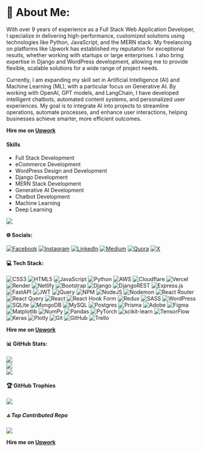# 💫 About Me:
With over 9 years of experience as a Full Stack Web Application Developer, I specialize in delivering high-performance, customized solutions using technologies like Python, JavaScript, and the MERN stack. My freelancing on platforms like Upwork has established my reputation for exceptional results, whether working with startups or large enterprises. I also bring expertise in Django and WordPress development, allowing me to provide flexible, scalable solutions for a wide range of project needs.

Currently, I am expanding my skill set in Artificial Intelligence (AI) and Machine Learning (ML), with a particular focus on Generative AI. By working with OpenAI, GPT models, and LangChain, I have developed intelligent chatbots, automated content systems, and personalized user experiences. My goal is to integrate AI into projects to streamline operations, automate processes, and enhance user interactions, helping businesses achieve smarter, more efficient outcomes.

**Hire me on [Upwork](https://www.upwork.com/freelancers/shaheryaryousaf5)**

#### Skills
 - Full Stack Development
 - eCommerce Development
 - WordPress Design and Development
 - Django Development
 - MERN Stack Development
 - Generative AI Development
 - Chatbot Development
 - Machine Learning
 - Deep Learning

[![](https://visitcount.itsvg.in/api?id=shaheryaryousaf&icon=0&color=0)](https://visitcount.itsvg.in)


#### 🌐 Socials:
[![Facebook](https://img.shields.io/badge/Facebook-%231877F2.svg?logo=Facebook&logoColor=white)](https://facebook.com/ShaheryarYousaf11) [![Instagram](https://img.shields.io/badge/Instagram-%23E4405F.svg?logo=Instagram&logoColor=white)](https://instagram.com/shaheryar_yousaf) [![LinkedIn](https://img.shields.io/badge/LinkedIn-%230077B5.svg?logo=linkedin&logoColor=white)](https://linkedin.com/in/shaheryar-yousaf) [![Medium](https://img.shields.io/badge/Medium-12100E?logo=medium&logoColor=white)](https://medium.com/@shaheryaryousaf) [![Quora](https://img.shields.io/badge/Quora-%23B92B27.svg?logo=Quora&logoColor=white)](https://quora.com/profile/Shaheryar-Yousaf-13) [![X](https://img.shields.io/badge/X-black.svg?logo=X&logoColor=white)](https://x.com/The_Shaheryar) 

#### 💻 Tech Stack:
![CSS3](https://img.shields.io/badge/css3-%231572B6.svg?style=for-the-badge&logo=css3&logoColor=white) ![HTML5](https://img.shields.io/badge/html5-%23E34F26.svg?style=for-the-badge&logo=html5&logoColor=white) ![JavaScript](https://img.shields.io/badge/javascript-%23323330.svg?style=for-the-badge&logo=javascript&logoColor=%23F7DF1E) ![Python](https://img.shields.io/badge/python-3670A0?style=for-the-badge&logo=python&logoColor=ffdd54) ![AWS](https://img.shields.io/badge/AWS-%23FF9900.svg?style=for-the-badge&logo=amazon-aws&logoColor=white) ![Cloudflare](https://img.shields.io/badge/Cloudflare-F38020?style=for-the-badge&logo=Cloudflare&logoColor=white) ![Vercel](https://img.shields.io/badge/vercel-%23000000.svg?style=for-the-badge&logo=vercel&logoColor=white) ![Render](https://img.shields.io/badge/Render-%46E3B7.svg?style=for-the-badge&logo=render&logoColor=white) ![Netlify](https://img.shields.io/badge/netlify-%23000000.svg?style=for-the-badge&logo=netlify&logoColor=#00C7B7) ![Bootstrap](https://img.shields.io/badge/bootstrap-%238511FA.svg?style=for-the-badge&logo=bootstrap&logoColor=white) ![Django](https://img.shields.io/badge/django-%23092E20.svg?style=for-the-badge&logo=django&logoColor=white) ![DjangoREST](https://img.shields.io/badge/DJANGO-REST-ff1709?style=for-the-badge&logo=django&logoColor=white&color=ff1709&labelColor=gray) ![Express.js](https://img.shields.io/badge/express.js-%23404d59.svg?style=for-the-badge&logo=express&logoColor=%2361DAFB) ![FastAPI](https://img.shields.io/badge/FastAPI-005571?style=for-the-badge&logo=fastapi) ![JWT](https://img.shields.io/badge/JWT-black?style=for-the-badge&logo=JSON%20web%20tokens) ![jQuery](https://img.shields.io/badge/jquery-%230769AD.svg?style=for-the-badge&logo=jquery&logoColor=white) ![NPM](https://img.shields.io/badge/NPM-%23CB3837.svg?style=for-the-badge&logo=npm&logoColor=white) ![NodeJS](https://img.shields.io/badge/node.js-6DA55F?style=for-the-badge&logo=node.js&logoColor=white) ![Nodemon](https://img.shields.io/badge/NODEMON-%23323330.svg?style=for-the-badge&logo=nodemon&logoColor=%BBDEAD) ![React Router](https://img.shields.io/badge/React_Router-CA4245?style=for-the-badge&logo=react-router&logoColor=white) ![React Query](https://img.shields.io/badge/-React%20Query-FF4154?style=for-the-badge&logo=react%20query&logoColor=white) ![React](https://img.shields.io/badge/react-%2320232a.svg?style=for-the-badge&logo=react&logoColor=%2361DAFB) ![React Hook Form](https://img.shields.io/badge/React%20Hook%20Form-%23EC5990.svg?style=for-the-badge&logo=reacthookform&logoColor=white) ![Redux](https://img.shields.io/badge/redux-%23593d88.svg?style=for-the-badge&logo=redux&logoColor=white) ![SASS](https://img.shields.io/badge/SASS-hotpink.svg?style=for-the-badge&logo=SASS&logoColor=white) ![WordPress](https://img.shields.io/badge/WordPress-%23117AC9.svg?style=for-the-badge&logo=WordPress&logoColor=white) ![SQLite](https://img.shields.io/badge/sqlite-%2307405e.svg?style=for-the-badge&logo=sqlite&logoColor=white) ![MongoDB](https://img.shields.io/badge/MongoDB-%234ea94b.svg?style=for-the-badge&logo=mongodb&logoColor=white) ![MySQL](https://img.shields.io/badge/mysql-4479A1.svg?style=for-the-badge&logo=mysql&logoColor=white) ![Postgres](https://img.shields.io/badge/postgres-%23316192.svg?style=for-the-badge&logo=postgresql&logoColor=white) ![Prisma](https://img.shields.io/badge/Prisma-3982CE?style=for-the-badge&logo=Prisma&logoColor=white) ![Adobe](https://img.shields.io/badge/adobe-%23FF0000.svg?style=for-the-badge&logo=adobe&logoColor=white) ![Figma](https://img.shields.io/badge/figma-%23F24E1E.svg?style=for-the-badge&logo=figma&logoColor=white) ![Matplotlib](https://img.shields.io/badge/Matplotlib-%23ffffff.svg?style=for-the-badge&logo=Matplotlib&logoColor=black) ![NumPy](https://img.shields.io/badge/numpy-%23013243.svg?style=for-the-badge&logo=numpy&logoColor=white) ![Pandas](https://img.shields.io/badge/pandas-%23150458.svg?style=for-the-badge&logo=pandas&logoColor=white) ![PyTorch](https://img.shields.io/badge/PyTorch-%23EE4C2C.svg?style=for-the-badge&logo=PyTorch&logoColor=white) ![scikit-learn](https://img.shields.io/badge/scikit--learn-%23F7931E.svg?style=for-the-badge&logo=scikit-learn&logoColor=white) ![TensorFlow](https://img.shields.io/badge/TensorFlow-%23FF6F00.svg?style=for-the-badge&logo=TensorFlow&logoColor=white) ![Keras](https://img.shields.io/badge/Keras-%23D00000.svg?style=for-the-badge&logo=Keras&logoColor=white) ![Plotly](https://img.shields.io/badge/Plotly-%233F4F75.svg?style=for-the-badge&logo=plotly&logoColor=white) ![Git](https://img.shields.io/badge/git-%23F05033.svg?style=for-the-badge&logo=git&logoColor=white) ![GitHub](https://img.shields.io/badge/github-%23121011.svg?style=for-the-badge&logo=github&logoColor=white) ![Trello](https://img.shields.io/badge/Trello-%23026AA7.svg?style=for-the-badge&logo=Trello&logoColor=white)

**Hire me on [Upwork](https://www.upwork.com/freelancers/shaheryaryousaf5)**

#### 📊 GitHub Stats:
![](https://github-readme-stats.vercel.app/api?username=shaheryaryousaf&theme=dark&hide_border=false&include_all_commits=false&count_private=false)<br/>
![](https://github-readme-streak-stats.herokuapp.com/?user=shaheryaryousaf&theme=dark&hide_border=false)<br/>
![](https://github-readme-stats.vercel.app/api/top-langs/?username=shaheryaryousaf&theme=dark&hide_border=false&include_all_commits=false&count_private=false&layout=compact)

#### 🏆 GitHub Trophies
![](https://github-profile-trophy.vercel.app/?username=shaheryaryousaf&theme=gotham&no-frame=false&no-bg=false&margin-w=4)

##### 🔝 Top Contributed Repo
![](https://github-contributor-stats.vercel.app/api?username=shaheryaryousaf&limit=5&theme=dark&combine_all_yearly_contributions=true)

**Hire me on [Upwork](https://www.upwork.com/freelancers/shaheryaryousaf5)**